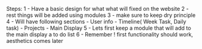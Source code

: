 Steps: 
1 - Have a basic design for what what will fixed on the website
2 - rest things will be added using modules
3 - make sure to keep dry principle
4 - Will have following sections
    - User info
    - Timeline( Week Task, Daily task)
    - Projects
    - Main Display
5 - Lets first keep a module that will add to the main display a to do list
6 - Remember ! first functionality should work, aesthetics comes later